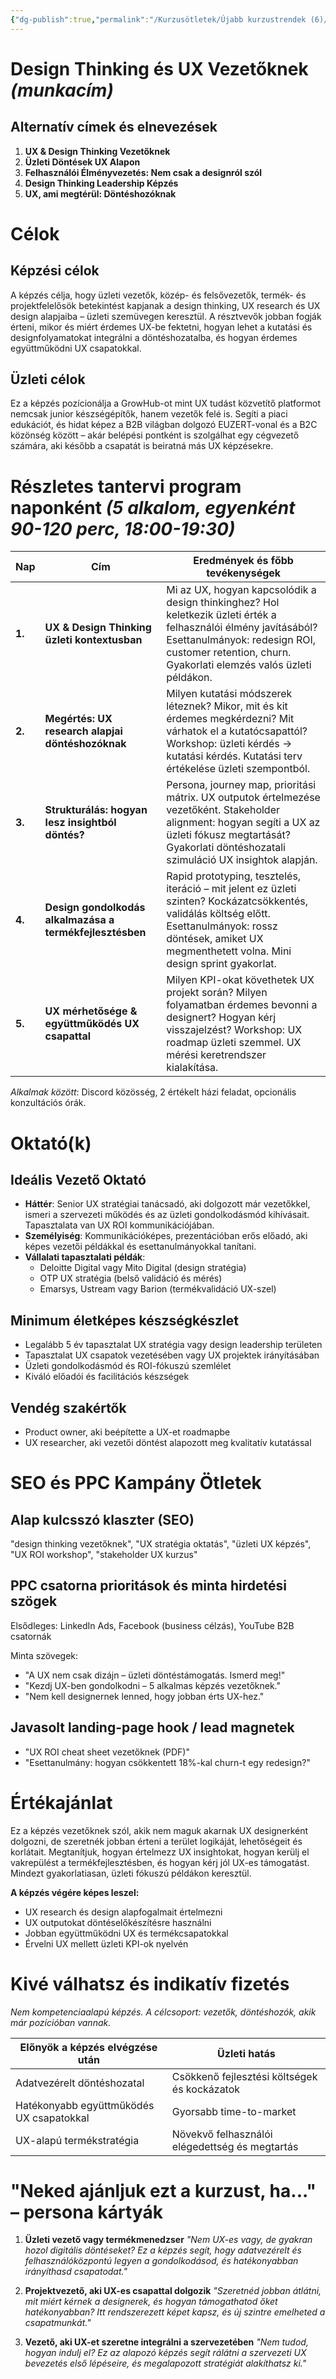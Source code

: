 ```yaml
---
{"dg-publish":true,"permalink":"/Kurzusötletek/Újabb kurzustrendek (6)/Design Thinking és UX Vezetőknek/","dgShowBacklinks":true,"dgShowLocalGraph":true,"dgEnableSearch":true,"dgShowTags":true}
---
```



# Design Thinking és UX Vezetőknek *(munkacím)*

## Alternatív címek és elnevezések
1. **UX & Design Thinking Vezetőknek**
2. **Üzleti Döntések UX Alapon**
3. **Felhasználói Élményvezetés: Nem csak a designról szól**
4. **Design Thinking Leadership Képzés**
5. **UX, ami megtérül: Döntéshozóknak**

# Célok

## Képzési célok
A képzés célja, hogy üzleti vezetők, közép- és felsővezetők, termék- és projektfelelősök betekintést kapjanak a design thinking, UX research és UX design alapjaiba – üzleti szemüvegen keresztül. A résztvevők jobban fogják érteni, mikor és miért érdemes UX-be fektetni, hogyan lehet a kutatási és designfolyamatokat integrálni a döntéshozatalba, és hogyan érdemes együttműködni UX csapatokkal.

## Üzleti célok
Ez a képzés pozícionálja a GrowHub-ot mint UX tudást közvetítő platformot nemcsak junior készségépítők, hanem vezetők felé is. Segíti a piaci edukációt, és hidat képez a B2B világban dolgozó EUZERT-vonal és a B2C közönség között – akár belépési pontként is szolgálhat egy cégvezető számára, aki később a csapatát is beiratná más UX képzésekre.

# Részletes tantervi program naponként *(5 alkalom, egyenként 90-120 perc, 18:00-19:30)*

| Nap | Cím | Eredmények és főbb tevékenységek |
| --- | --- | --- |
| **1.** | **UX & Design Thinking üzleti kontextusban** | Mi az UX, hogyan kapcsolódik a design thinkinghez? Hol keletkezik üzleti érték a felhasználói élmény javításából? Esettanulmányok: redesign ROI, customer retention, churn. Gyakorlati elemzés valós üzleti példákon. |
| **2.** | **Megértés: UX research alapjai döntéshozóknak** | Milyen kutatási módszerek léteznek? Mikor, mit és kit érdemes megkérdezni? Mit várhatok el a kutatócsapattól? Workshop: üzleti kérdés → kutatási kérdés. Kutatási terv értékelése üzleti szempontból. |
| **3.** | **Strukturálás: hogyan lesz insightból döntés?** | Persona, journey map, prioritási mátrix. UX outputok értelmezése vezetőként. Stakeholder alignment: hogyan segíti a UX az üzleti fókusz megtartását? Gyakorlati döntéshozatali szimuláció UX insightok alapján. |
| **4.** | **Design gondolkodás alkalmazása a termékfejlesztésben** | Rapid prototyping, tesztelés, iteráció – mit jelent ez üzleti szinten? Kockázatcsökkentés, validálás költség előtt. Esettanulmányok: rossz döntések, amiket UX megmenthetett volna. Mini design sprint gyakorlat. |
| **5.** | **UX mérhetősége & együttműködés UX csapattal** | Milyen KPI-okat követhetek UX projekt során? Milyen folyamatban érdemes bevonni a designert? Hogyan kérj visszajelzést? Workshop: UX roadmap üzleti szemmel. UX mérési keretrendszer kialakítása. |

*Alkalmak között*: Discord közösség, 2 értékelt házi feladat, opcionális konzultációs órák.

# Oktató(k)

## Ideális Vezető Oktató
* **Háttér**: Senior UX stratégiai tanácsadó, aki dolgozott már vezetőkkel, ismeri a szervezeti működés és az üzleti gondolkodásmód kihívásait. Tapasztalata van UX ROI kommunikációjában.
* **Személyiség**: Kommunikációképes, prezentációban erős előadó, aki képes vezetői példákkal és esettanulmányokkal tanítani.
* **Vállalati tapasztalati példák**:
  * Deloitte Digital vagy Mito Digital (design stratégia)
  * OTP UX stratégia (belső validáció és mérés)
  * Emarsys, Ustream vagy Barion (termékvalidáció UX-szel)

## Minimum életképes készségkészlet
* Legalább 5 év tapasztalat UX stratégia vagy design leadership területen
* Tapasztalat UX csapatok vezetésében vagy UX projektek irányításában
* Üzleti gondolkodásmód és ROI-fókuszú szemlélet
* Kiváló előadói és facilitációs készségek

## Vendég szakértők
* Product owner, aki beépítette a UX-et roadmapbe
* UX researcher, aki vezetői döntést alapozott meg kvalitatív kutatással

# SEO és PPC Kampány Ötletek

## Alap kulcsszó klaszter (SEO)
"design thinking vezetőknek", "UX stratégia oktatás", "üzleti UX képzés", "UX ROI workshop", "stakeholder UX kurzus"

## PPC csatorna prioritások és minta hirdetési szögek
Elsődleges: LinkedIn Ads, Facebook (business célzás), YouTube B2B csatornák

Minta szövegek:
* "A UX nem csak dizájn – üzleti döntéstámogatás. Ismerd meg!"
* "Kezdj UX-ben gondolkodni – 5 alkalmas képzés vezetőknek."
* "Nem kell designernek lenned, hogy jobban érts UX-hez."

## Javasolt landing-page hook / lead magnetek
* "UX ROI cheat sheet vezetőknek (PDF)"
* "Esettanulmány: hogyan csökkentett 18%-kal churn-t egy redesign?"

# Értékajánlat
Ez a képzés vezetőknek szól, akik nem maguk akarnak UX designerként dolgozni, de szeretnék jobban érteni a terület logikáját, lehetőségeit és korlátait. Megtanítjuk, hogyan értelmezz UX insightokat, hogyan kerülj el vakrepülést a termékfejlesztésben, és hogyan kérj jól UX-es támogatást. Mindezt gyakorlatiasan, üzleti fókuszú példákon keresztül.

**A képzés végére képes leszel:**
* UX research és design alapfogalmait értelmezni
* UX outputokat döntéselőkészítésre használni
* Jobban együttműködni UX és termékcsapatokkal
* Érvelni UX mellett üzleti KPI-ok nyelvén

# Kivé válhatsz és indikatív fizetés
*Nem kompetenciaalapú képzés. A célcsoport: vezetők, döntéshozók, akik már pozícióban vannak.*

| Előnyök a képzés elvégzése után | Üzleti hatás |
| ------------------------------ | ------------ |
| Adatvezérelt döntéshozatal     | Csökkenő fejlesztési költségek és kockázatok |
| Hatékonyabb együttműködés UX csapatokkal | Gyorsabb time-to-market |
| UX-alapú termékstratégia       | Növekvő felhasználói elégedettség és megtartás |

# "Neked ajánljuk ezt a kurzust, ha..." – persona kártyák

1. **Üzleti vezető vagy termékmenedzser**
   *"Nem UX-es vagy, de gyakran hozol digitális döntéseket? Ez a képzés segít, hogy adatvezérelt és felhasználóközpontú legyen a gondolkodásod, és hatékonyabban irányíthasd csapatodat."*

2. **Projektvezető, aki UX-es csapattal dolgozik**
   *"Szeretnéd jobban átlátni, mit miért kérnek a designerek, és hogyan támogathatod őket hatékonyabban? Itt rendszerezett képet kapsz, és új szintre emelheted a csapatmunkát."*

3. **Vezető, aki UX-et szeretne integrálni a szervezetében**
   *"Nem tudod, hogyan indulj el? Ez az alapozó képzés segít rálátni a szervezeti UX bevezetés első lépéseire, és megalapozott stratégiát alakíthatsz ki."*
